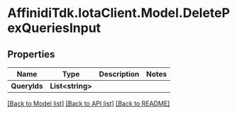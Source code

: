 # AffinidiTdk.IotaClient.Model.DeletePexQueriesInput

## Properties

Name | Type | Description | Notes
------------ | ------------- | ------------- | -------------
**QueryIds** | **List&lt;string&gt;** |  | 

[[Back to Model list]](../README.md#documentation-for-models) [[Back to API list]](../README.md#documentation-for-api-endpoints) [[Back to README]](../README.md)

